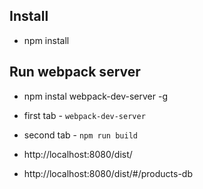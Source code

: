 ## Install

* npm install

## Run webpack server

* npm instal webpack-dev-server -g
* first tab - `webpack-dev-server`
* second tab - `npm run build`

* http://localhost:8080/dist/
* http://localhost:8080/dist/#/products-db
